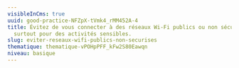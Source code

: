 ```yaml
---
visibleInCms: true
uuid: good-practice-NFZpX-tVmk4_rMM452A-4
title: Évitez de vous connecter à des réseaux Wi-Fi publics ou non sécurisés,
  surtout pour des activités sensibles.
slug: eviter-reseaux-wifi-publics-non-securises
thematique: thematique-vPOHpPFF_kFw2S80Eawqn
niveau: basique
---
```

